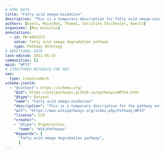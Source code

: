 ```yaml
---
# GPML DATA
title: "Fatty acid omega-oxidation"
description: "This is a temporary description for Fatty acid omega-oxidation"
authors: [Evelo, MaintBot, Thomas, Christine Chichester, Eweitz]
organisms: [Mus musculus]
annotations:
  - id: PW:0001253
    value: fatty acid omega degradation pathway
    type: Pathway Ontology
# ADDITIONAL DATA
last-edited: 2021-05-23
communities: []
wpid: "WP33"
# STRUCTURED METADATA FOR SEO
seo:
  type: CreativeWork
schema-jsonld:
  - "@context": https://schema.org/
    "@id": https://wikipathways.github.io/pathways/WP554.html
    "@type": Dataset
    "name": "Fatty acid omega-oxidation"
    "description": "This is a temporary description for the pathway entitled: Fatty acid omega-oxidation"
    "url": "https://www.wikipathways.org/index.php/Pathway:WP33"
    "license": CC0
    "creator":
    - "@type": Organization
      "name": "WikiPathways"
    "keywords": [
      "fatty acid omega degradation pathway",
      ]
---
```

